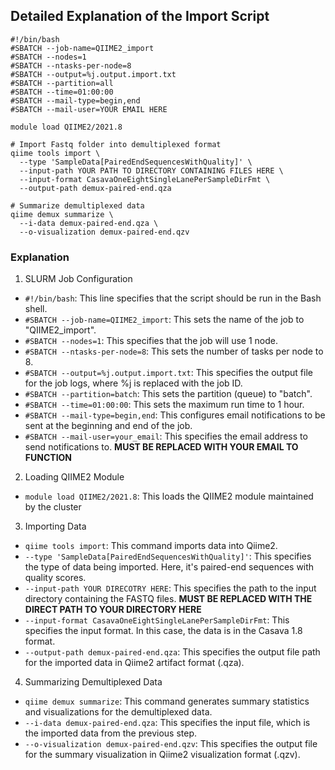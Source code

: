 ## Detailed Explanation of the Import Script

    #!/bin/bash
    #SBATCH --job-name=QIIME2_import
    #SBATCH --nodes=1
    #SBATCH --ntasks-per-node=8
    #SBATCH --output=%j.output.import.txt
    #SBATCH --partition=all
    #SBATCH --time=01:00:00
    #SBATCH --mail-type=begin,end
    #SBATCH --mail-user=YOUR EMAIL HERE
    
    module load QIIME2/2021.8
    
    # Import Fastq folder into demultiplexed format
    qiime tools import \
      --type 'SampleData[PairedEndSequencesWithQuality]' \
      --input-path YOUR PATH TO DIRECTORY CONTAINING FILES HERE \
      --input-format CasavaOneEightSingleLanePerSampleDirFmt \
      --output-path demux-paired-end.qza
    
    # Summarize demultiplexed data
    qiime demux summarize \
      --i-data demux-paired-end.qza \
      --o-visualization demux-paired-end.qzv
### Explanation
1. SLURM Job Configuration
* `#!/bin/bash`: This line specifies that the script should be run in the Bash shell.
* `#SBATCH --job-name=QIIME2_import`: This sets the name of the job to "QIIME2_import".
* `#SBATCH --nodes=1`: This specifies that the job will use 1 node.
* `#SBATCH --ntasks-per-node=8`: This sets the number of tasks per node to 8.
* `#SBATCH --output=%j.output.import.txt`: This specifies the output file for the job logs, where %j is replaced with the job ID.
* `#SBATCH --partition=batch`: This sets the partition (queue) to "batch".
* `#SBATCH --time=01:00:00`: This sets the maximum run time to 1 hour.
* `#SBATCH --mail-type=begin,end`: This configures email notifications to be sent at the beginning and end of the job.
* `#SBATCH --mail-user=your_email`: This specifies the email address to send notifications to. **MUST BE REPLACED WITH YOUR EMAIL TO FUNCTION**
2. Loading QIIME2 Module
* `module load QIIME2/2021.8`: This loads the QIIME2 module maintained by the cluster
3. Importing Data
* `qiime tools import`: This command imports data into Qiime2.
* `--type 'SampleData[PairedEndSequencesWithQuality]'`: This specifies the type of data being imported. Here, it's paired-end sequences with quality scores.
* `--input-path YOUR DIRECOTRY HERE`: This specifies the path to the input directory containing the FASTQ files. **MUST BE REPLACED WITH THE DIRECT PATH TO YOUR DIRECTORY HERE**
* `--input-format CasavaOneEightSingleLanePerSampleDirFmt`: This specifies the input format. In this case, the data is in the Casava 1.8 format.
* `--output-path demux-paired-end.qza`: This specifies the output file path for the imported data in Qiime2 artifact format (.qza).
4. Summarizing Demultiplexed Data
* `qiime demux summarize`: This command generates summary statistics and visualizations for the demultiplexed data.
* `--i-data demux-paired-end.qza`: This specifies the input file, which is the imported data from the previous step.
* `--o-visualization demux-paired-end.qzv`: This specifies the output file for the summary visualization in Qiime2 visualization format (.qzv).
